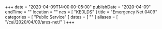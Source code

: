 +++
date = "2020-04-09T14:00:00-05:00"
publishDate = "2020-04-09"
endTime = ""
location = ""
ncs = [ "KE0LDS" ]
title = "Emergency Net 0409"
categories = [ "Public Service" ]
dates = [ "" ]
aliases = [ "/cal/2020/04/09/ares-net/" ]
+++
